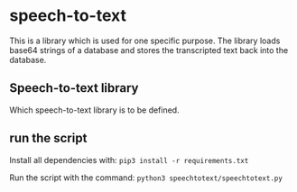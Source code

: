 # speech-to-text
This is a library which is used for one specific purpose. The library loads base64 strings of a database and stores the transcripted text back into the database.

## Speech-to-text library
Which speech-to-text library is to be defined.

## run the script
Install all dependencies with:
`pip3 install -r requirements.txt`


Run the script with the command:
`python3 speechtotext/speechtotext.py`